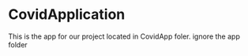# CovidApplication

This is the app for our project 
located in CovidApp foler. ignore the app folder
